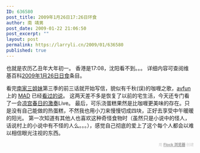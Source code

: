 ```yaml
---
ID: 636580
post_title: 2009年1月26日17:26日环食
author: 南 靖男
post_date: 2009-01-22 21:06:50
post_excerpt: ""
layout: post
permalink: https://larryli.cn/2009/01/636580
published: true
---
```

也就是农历乙丑年大年初一。
香港是17:08，沈阳看不到。。。
详细内容可查阅维基百科<a href="http://zh.wikipedia.org/wiki/2009%E5%B9%B41%E6%9C%8826%E6%97%A5%E6%97%A5%E9%A3%9F">2009年1月26日日食</a>条目。

看完<a href="http://zh.wikipedia.org/wiki/%E5%8D%97%E5%AE%B6%E4%B8%89%E5%A7%90%E5%A6%B9">南家三姐妹</a>第三季的前三话就开始写信，貌似有千秋(误)的咖喱之歌，<a href="http://acfun.cn/">avfun</a> 上的 <a href="http://zh.wikipedia.org/wiki/MAD%E7%89%87">MAD</a> 已经<a href="http://222.243.146.200/html/anime/20090119/18126.html">看过的说</a>。
这两天差不多是恢复了以前的宅生活，今天还专门看了一会<a href="http://ja.wikipedia.org/wiki/%E6%B6%BC%E5%AE%AE%E3%83%8F%E3%83%AB%E3%83%92%E3%81%AE%E6%86%82%E9%AC%B1_%28%E3%82%A2%E3%83%8B%E3%83%A1%29#.E6.B6.BC.E5.AE.AE.E3.83.8F.E3.83.AB.E3.83.92.E3.81.AE.E6.BF.80.E5.A5.8F">凉宫春日的激奏</a>Live。
最后，可乐浇蛋糕果然是比咖喱更美味的存在。只是没有自己能做的热蛋糕，不然我也用小刀来慢慢切成四块，正好去享受中午暖暖的阳光。
第一次知道有其他人也喜欢这种奇怪食物时（虽然只是小说中的怪人，话说村上的小说中有不怪的人么。。。），感觉自己彻底的爱上了这个每个人都会以难以相信眼光注视的东西。

<div class="flockcredit" style="text-align: right; color: #CCC; font-size: x-small;">用 <a href="http://www.flock.com/blogged-with-flock" style="color: #999; font-weight: bold;" target="_new" title="Flock Browser">Flock 浏览器</a> 创建</div>